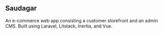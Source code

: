 ## Saudagar

An e-commerce web app consisting a customer storefront and an admin CMS. Built using Laravel, Litstack, Inertia, and Vue.
